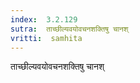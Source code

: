 ```yaml
---
index:  3.2.129
sutra:  ताच्छील्यवयोवचनशक्तिषु चानश्
vritti:  samhita 
---
```


ताच्छील्यवयोवचनशक्तिषु चानश्

